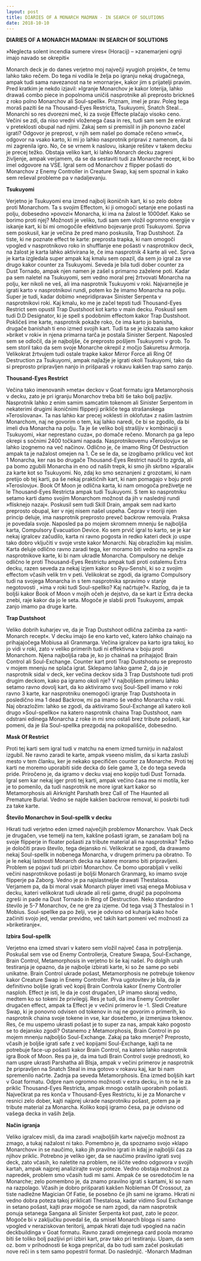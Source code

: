```yaml
---
layout: post
title: DIARIES OF A MONARCH MADMAN - IN SEARCH OF SOLUTIONS
date: 2018-10-10
---
```

**DIARIES OF A MONARCH MADMAN:
IN SEARCH OF SOLUTIONS**

»Neglecta solent incendia sumere vires« (Horacij) – »zanemarjeni ognji imajo navado se okrepiti«

Monarch deck je do danes verjetno moj največji »yugioh projekt«, če temu lahko tako rečem. Do tega ni vodila le želja po igranju nekaj drugačnega, ampak tudi sama navezanost na te »mornarje«, kakor jim s prijatelji pravim.
Pred kratkim je nekdo izjavil: »Igranje Monarchov je kakor loterija, lahko drawaš combo piece in popolnoma uničiš nasprotnike ali preprosto brickneš z roko polno Monarchov ali Soul-spellk«. Priznam, imel je prav. Poleg tega moraš paziti še na Thousand-Eyes Restricta, Tsukuyomi, Snatch Steal... Monarchi so res dvorezni meč, ki za svoje Effecte plačajo visoko ceno. Večini se zdi, da niso vredni vloženega časa in res, tudi sam sem že enkrat v preteklosti obupal nad njimi. Zakaj sem si premislil in jih ponovno začel igrati?
Odgovor je preprost, v njih sem našel po domače rečeno »mwč«, odgovor na vsako karto, ki mi jo lahko nasprotnik pripravi z namenom, da bi mi zagrenila igro.
No, če se vrnem k naslovu, iskanje rešitev v takem decku je precej težko. Obstaja veliko kart, ki lahko Monarch decku zagreni življenje, ampak verjamem, da se da sestaviti tudi za Monarche recept, ki bo imel odgovore na VSE. Igral sem od Monarchov z flipper pošasti do Monarchov z Enemy Controller in Creature Swap, kaj sem spoznal in kako sem reševal probleme pa v nadaljevanju.

**Tsukuyomi**

Verjetno je Tsukuyomi ena izmed najbolj ikoničnih kart, ki so zelo dobre proti Monarchom. Ta s svojim Effectom, ki ji omogoči setanje ene pošasti na polju, dobesedno »povozi« Monarcha, ki ima na žalost le 1000def. Kako se borimo proti njej? Možnosti je veliko, tudi sam sem vložil ogromno energije v iskanje kart, ki bi mi omogočile efektivno bojevanje proti Tsukuyomi. Sprva sem poskusil, kar je večina že pred mano poskusila, Trap Dustshoot. Za tiste, ki ne poznate effect te karte: preprosta trapka, ki nam omogoči vpogled v nasprotnikovo roko in shufflanje ene pošasti v nasprotnikov deck, na žalost je karta lahko aktivirana le, če ima nasprotnik 4 karte ali več. Sprva je karta izgledala super ampak kaj kmalu sem opazil, da sem jo igral za vse drugo kakor counter za Tsukuyomi. Seveda je bila tudi dober counter za Dust Tornado, ampak njen namen je zašel s primarno zaželene poti. Kadar pa sem naletel na Tsukuyomi, sem vedno moral prej žrtvovati Monarcha na polju, ker nikoli ne veš, ali ima nasprotnik Tsukuyomi v roki. Najvarnejše je igrati karto v nasprotnikovi rundi, potem ko že imamo Monarcha na polju. Super je tudi, kadar dobimo »nepridiprava« Sinister Serpenta v nasprotnikovi roki. Kaj kmalu, ko me je začel tepsti tudi Thousand-Eyes Restrict sem opustil Trap Dustshoot kot karto v main decku. Poskusil sem tudi D.D Designator, ki je spell s podobnim effectom kakor Trap Dustshoot. Pokličeš ime karte, nasprotnik pokaže roko, če ima karto jo banisha, drugače banishah ti eno izmed svojih kart. Tudi ta se je izkazala samo kakor »briket v roki« in njena primarna tarča je postala Sinister Serpent.
Naposled sem se odločil, da je najboljše, če preprosto pošljem Tsukuyomi v grob. To sem storil tako da sem svoje Monarche okrepil z močjo Sakuretsu Armorja.
Velikokrat žrtvujem tudi ostale trapke kakor Mirror Force ali Ring Of Destruction za Tsukuyomi, ampak najlažje je igrati okoli Tsukuyomi, tako da si preprosto pripravljen nanjo in prišparaš v rokavu kakšen trap samo zanjo.

**Thousand-Eyes Restrict**

Večina tako imenovanih »meta« deckov v Goat formatu igra Metamorphosis v decku, zato je pri igranju Monarchov treba biti še tako bolj pazljiv. Nasprotnik lahko z enim samim samcatim tokenom ali Sinister Serpentom in nekaterimi drugimi ikoničnimi flipperji prikliče tega strašanskega »Teroslovana«.
Ta nas lahko kar precej »oklesti in oklofuta« z našim lastnim Monarchom, naj ne govorim o tem, kaj lahko naredi, če bi se zgodilo, da bi imeli dva Monarcha na polju. Ta je še veliko bolj strašljiv v kombinaciji s Tsukuyomi, »kar neprestano cuza«, po domače rečeno. Monarch pa ga lepo okrepi s sočnimi 2400 točkami napada.
Nasprotnikovemu »Teroslovju« se lahko izognemo na več načinov. Odlično je, če imamo Ring Of Destruction ampak ta je nažalost omejen na 1. Če se le da, se izogibamo priklicu več kot 1 Monarcha, ker nas bo drugače Thousand-Eyes Restrict naučil to zgrda, ali pa bomo zgubili Monarcha in eno od naših trepk, ki smo jih skrbno »šparali« za karte kot so Tsukuyomi.
No, zdaj ko smo seznanjeni z grozotami, ki nam pretijo ob tej karti, pa še nekaj praktičnih kart, ki nam pomagajo v boju proti »Teroslovju«. Book Of Moon je odlična karta, ki nam omogoča preživetje ne le Thousand-Eyes Restricta ampak tudi Tsukuyomi. S tem ko nasprotniku setamo karti damo svojim Monarchom možnost da jih v naslednji rundi »flisknejo nazaj«.
Poskusil sem tudi Skill Drain, ampak sem nad karto preprosto obupal, ker v njej nisem našel uspeha. Čeprav v teoriji njen princip deluje, ima nasprotnik preprosto preveč backrow removala. Praksa je povedala svoje.
Naposled pa po mojem skromnem mnenju še najboljša karta, Compulsory Evacuation Device. Ko sem prvič igral to karto, se je kar nekaj igralcev začudilo, karta ni ravno pogosta in redko kateri deck jo uspe tako dobro vključiti v svoje vrste kakor Monarchi. Naj obrazložim kaj mislim. Karta deluje odlično ravno zaradi tega, ker moramo biti vedno na »preži« za nasprotnikove karte, ki bi nam ukradle Monarcha. Compulsory ne deluje odlično le proti Thousand-Eyes Restrictu ampak tudi proti ostalemu Extra decku, razen seveda za nekaj izjem kakor so Ryu-Senshi, ki so z svojim effectom včasih velik trn v peti. Velikokrat se zgodi, da igramo Compulsory tudi na svojega Monarcha in s tem nasprotnika spravimo v stanje negotovosti , »ima v roki tudi Soul-spellko? Kaj načrtuje?«. Razlog, da je ta boljši kakor Book of Moon v mojih očeh je dejstvo, da se kart iz Extra decka znebi, raje kakor da jo le seta. Mogoče je slabši proti Tsukuyomi, ampak zanjo imamo pa druge karte.

**Trap Dustshoot**

Veliko dobrih kuharjev ve, da je Trap Dustshoot odlična začimba za »anti-Monarch recept«. V decku imajo še eno karto več, katero lahko chainajo na prihajajočega Mobiusa ali Granmarga. Večina igralcev pa karto igra takoj, ko jo vidi v roki, zato v veliko primerih tudi ni effektivna v boju proti Monarchom. Njena najboljša raba je, ko jo chainaš na prihajajoč Brain Control ali Soul-Exchange. Counter kart proti Trap Dustshootu se preprosto v mojem mnenju ne splača igrat. Sklepamo lahko game 2, da jo je nasprotnik sidal v deck, ker večina deckov sida 3 Trap Dustshoote tudi proti drugim deckom, kako pa igramo okoli nje? V najboljšem primeru lahko setamo ravno dovolj kart, da ko aktiviramo svoj Soul-Spell imamo v roki ravno 3 karte, kar nasprotniku onemogoči igranje Trap Dustshoota in posledično ima 1 dead Backrow, mi pa imamo še vedno Monarcha v roki. Naj obrazložim: lahko se zgodi, da aktiviramo Soul-Exchange ali katero koli drugo »Soul-spellko« na katero nasprotnik chaina Trap Dustshoot, nam odstrani edinega Monarcha z roke in mi smo ostali brez tribute pošasti, kar pomeni, da je šla Soul-spellka prezgodaj na pokopališče, dobesedno.

**Mask Of Restrict**

Proti tej karti sem igral tudi v matchu na enem izmed turnirju in nažalost izgubil. Ne ravno zaradi te karte, ampak vseeno mislim, da si karta zasluži mesto v tem članku, ker je nekako specifičen counter za Monarche. Proti tej karti ne moremo uporabiti side decka do šele game 3, če do tega seveda pride. Priročeno je, da igramo v decku vsaj eno kopijo tudi Dust Tornada. Igral sem kar nekaj iger proti tej karti, ampak večino časa me ni motila, ker je to pomenilo, da tudi nasprotnik ne more igrat kart kakor so Metamorphosis ali Airknight Parshath brez Call of The Haunted ali Premature Burial. Vedno se najde kakšen backrow removal, ki poskrbi tudi za take karte.

**Število Monarchov in Soul-spellk v decku**

Hkrati tudi verjetno eden izmed največjih problemov Monarchov. Vsak Deck je drugačen, vse temelji na tem, kakšne pošasti igram, se zanašam bolj na svoje flipperje in floater pošasti za tribute material ali na nasprotnika? Težko je določiti pravo število, tega dejansko ni. Velikokrat se zgodi, da drawamo nekaj Soul-spellk in nobenega Monarcha, v drugem primeru pa obratno. To je le nekaj lastnosti Monarch decka na katere moramo biti pripravljeni. Problem se pojavi tudi pri izbiri Monarchov. Če bomo uporabljali v veliki večini nasprotnikove pošasti je boljši Monarch Granmarg, ko imamo svoje flipperje pa Zaborg. Vedno je pa najslastnejše drawati Thestalosa. Verjamem pa, da bi moral vsak Monarch player imeti vsaj enega Mobiusa v decku, kateri velikokrat tudi ukrade ali reši game, drugič pa popolnoma zgreši in pade na Dust Tornado in Ring of Destruction. Neko standardno število je 5-7 Monarchov, če ne gre za izjeme. Od tega vsaj 3 Thestalosi in 1 Mobius. Soul-spellke pa po želji, vse je odvisno od kuharja kako hoče začiniti svojo jed, vendar previdno, več takih kart pomeni več možnosti za »briketiranje«.

**Izbira Soul-spellk**

Verjetno ena izmed stvari v katero sem vložil največ časa in potrpljenja. Poskušal sem vse od Enemy Controllerja, Creature Swapa, Soul-Exchange, Brain Control, Metamorphosis in verjetno bi še kaj našel. Po dolgih urah testiranja je opazno, da je najbolje izbirati karte, ki so že same po sebi unikatne. Brain Control ukrade pošast, Metamorphosis ne potrebuje tokenov kakor Creature Swap in Enemy Controller. Prva ugotovitev je bila, da je definitivno boljše igrati več kopij Brain Controla kakor Enemy Controller nasploh. Effect je isti, le da je cost drugačen, LP imamo skoraj vedno, medtem ko so tokeni že privilegij. Res je tudi, da ima Enemy Controller drugačen effect, ampak ta Effect je v večini primerov le -1.
Sledi Creature Swap, ki je ponovno odvisen od tokenov in naj ne govorim o primerih, ko nasprotnik chaina svoje tokene in vse, kar dosežemo, je izmenjava tokenov. Res, če mu uspemo ukrasti pošast je to super za nas, ampak kako pogosto se to dejansko zgodi?
Ostanemo z Metamorphosis, Brain Control in po mojem mnenju najboljšo Soul-Exchange. Zakaj pa tako mnenje? Preprosto, včasih je boljše igrati safe z več kopijami Soul-Exchange, kajti ta ne potrebuje face-up pošasti kakor Brain Control, na katero lahko nasprotnik igra Book of Moon. Res pa je, da ima tudi Brain Control svoje prednosti, ko nam uspre ukrasti Parshatha ali Blsja, ampak v večini primerov je nasprotnik že pripravljen na Snatch Steal in ima gotovo v rokavu kaj, kar bi nam spremenilo načrte. Zadnja pa seveda Metamorphosis. Ena izmed boljših kart v Goat formatu. Odpre nam ogromno možnosti v extra decku, in to ne le za priklic Thousand-Eyes Restricta, ampak mnogo ostalih uporabnih pošasti. Največkrat pa res konča v Thousand-Eyes Restrictu, ki je za Monarche v resnici zelo dober, kajti najprej ukrade nasprotniku pošast, potem pa je tribute material za Monarcha. Koliko kopij igramo česa, pa je odvisno od vašega decka in vaših želja.

**Način igranja**

Veliko igralcev misli, da ima zaradi »najboljših kart« največjo možnost za zmago, a tukaj nažalost ni tako. Pomembno je, da spoznamo svojo »klapo Monarchov« in se naučimo, kako jih pravilno igrati in kdaj je najboljši čas za njihov priklic.
Potrebno je veliko iger, da se naučimo pravilno igrati svoj deck, zato včasih, ko naletite na problem, ne iščite vedno odgovora v svojih kartah, ampak najprej analizirajte svoje poteze.
Vedno obstaja možnost za napredek, problem smo včasih tudi mi sami.
Ampak če se osredotočim le na Monarche; zelo pomembno je, da znamo pravilno igrati s kartami, ki so nam na razpolago. Včasih je dobro prišparati kakšen Nobleman Of Crossout, za tiste nadležne Magician Of Fatie, še posebno če jih sami ne igramo. Hkrati ni vedno dobra poteza takoj priklicati Thestalosa, kadar vidimo Soul Exchange in setano pošast, kajti prav mogoče se nam zgodi, da nam nasprotnik ponuja setanega Sangana ali Sinister Serpenta kot past, zato le pozor.
Mogoče bi v zaključku povedal še, da smisel Monarch bloga ni samo vpogled v neraziskovan teritorij, ampak hkrati daje tudi vpogled na način deckbuildinga v Goat formatu. Ravno zaradi omejenega card poola moramo biti še toliko bolj pazljivi pri izbiri kart, prav tako pri testiranju.
Upam, da sem oz. bom v prihodnosti še koga prepričal, da bo tudi sam začel poskušati nove reči in s tem samo popestril format. Do naslednjič.
 -Monarch Madman
